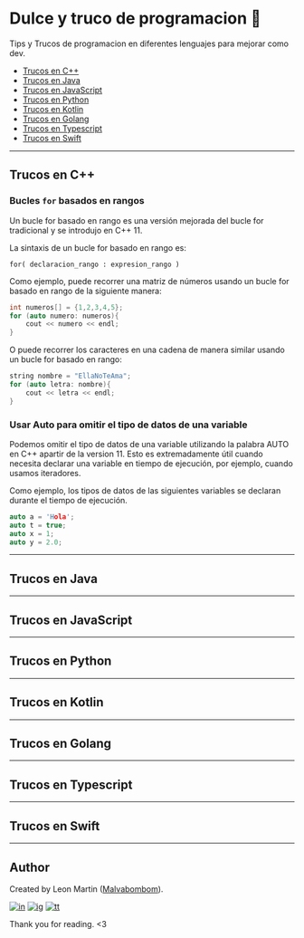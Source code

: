 # Dulce y truco de programacion 🍬

Tips y Trucos de programacion en diferentes lenguajes para mejorar como dev.

* [Trucos en C++](#trucos-en-c)
* [Trucos en Java](#trucos-en-java)
* [Trucos en JavaScript](#trucos-en-javascript)
* [Trucos en Python](#trucos-en-python)
* [Trucos en Kotlin](#trucos-en-kotlin)
* [Trucos en Golang](#trucos-en-golang)
* [Trucos en Typescript](#trucos-en-typescript)
* [Trucos en Swift](#trucos-en-swift)

---------------------------------------

## Trucos en C++

### Bucles `for` basados en rangos

Un bucle for basado en rango es una versión mejorada del bucle for tradicional y se introdujo en C++ 11.

La sintaxis de un bucle for basado en rango es:

`for( declaracion_rango : expresion_rango )`


Como ejemplo, puede recorrer una matriz de números usando un bucle for basado en rango de la siguiente manera:


``` C++
int numeros[] = {1,2,3,4,5};
for (auto numero: numeros){
    cout << numero << endl;
}
```

O puede recorrer los caracteres en una cadena de manera similar usando un bucle for basado en rango:

``` C++
string nombre = "EllaNoTeAma";
for (auto letra: nombre){
    cout << letra << endl;
}
```

### Usar Auto para omitir el tipo de datos de una variable

Podemos omitir el tipo de datos de una variable utilizando la palabra AUTO en C++ apartir de la version 11. 
Esto es extremadamente útil cuando necesita declarar una variable en tiempo de ejecución, por ejemplo, cuando usamos iteradores.

Como ejemplo, los tipos de datos de las siguientes variables se declaran durante el tiempo de ejecución.

``` C++
auto a = 'Hola';
auto t = true;
auto x = 1;
auto y = 2.0;
```


---------------------------------------

## Trucos en Java

---------------------------------------

## Trucos en JavaScript

---------------------------------------

## Trucos en Python

---------------------------------------

## Trucos en Kotlin

---------------------------------------

## Trucos en Golang

---------------------------------------

## Trucos en Typescript

---------------------------------------

## Trucos en Swift

---------------------------------------


## Author

Created by Leon Martin ([Malvabombom](https://github.com/malvabombom)).

[![in]][in-link] [![ig]][ig-link] [![tt]][tt-link]

Thank you for reading. <3


[fg]: https://img.shields.io/badge/Figma-F24E1E?style=flat-square&logo=figma&logoColor=white
[in]: https://img.shields.io/badge/LinkedIn-0077B5?style=flat-square&logo=linkedin&logoColor=white
[ig]: https://img.shields.io/badge/Instagram-E4405F?style=flat-square&logo=instagram&logoColor=white
[fb]: https://img.shields.io/badge/Facebook-1877F2?style=flat-square&logo=facebook&logoColor=white
[tt]: https://img.shields.io/badge/tiktok-000000?style=flat-square&logo=tiktok&logoColor=white

[as]: https://holasoymalva.xyz/
[in-link]: https://www.linkedin.com/in/martin-manriquez-899877177/
[ig-link]: https://www.instagram.com/holasoymalva/
[tt-link]: https://www.tiktok.com/@holasoymalva
